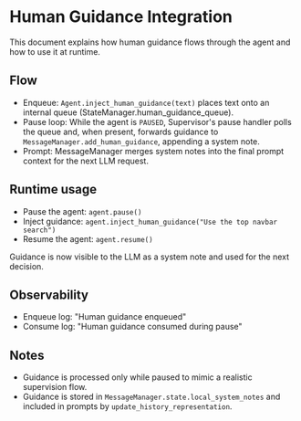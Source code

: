 # Human Guidance Integration

This document explains how human guidance flows through the agent and how to use it at runtime.

## Flow
- Enqueue: `Agent.inject_human_guidance(text)` places text onto an internal queue (StateManager.human_guidance_queue).
- Pause loop: While the agent is `PAUSED`, Supervisor's pause handler polls the queue and, when present, forwards guidance to `MessageManager.add_human_guidance`, appending a system note.
- Prompt: MessageManager merges system notes into the final prompt context for the next LLM request.

## Runtime usage
- Pause the agent: `agent.pause()`
- Inject guidance: `agent.inject_human_guidance("Use the top navbar search")`
- Resume the agent: `agent.resume()`

Guidance is now visible to the LLM as a system note and used for the next decision.

## Observability
- Enqueue log: "Human guidance enqueued"
- Consume log: "Human guidance consumed during pause"

## Notes
- Guidance is processed only while paused to mimic a realistic supervision flow.
- Guidance is stored in `MessageManager.state.local_system_notes` and included in prompts by `update_history_representation`.
